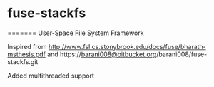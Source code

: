 # fuse-stackfs

=======
User-Space File System Framework

Inspired from http://www.fsl.cs.stonybrook.edu/docs/fuse/bharath-msthesis.pdf
and  https://barani008@bitbucket.org/barani008/fuse-stackfs.git

Added multithreaded support




